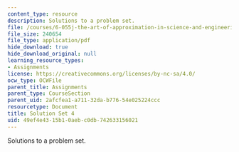 ```yaml
---
content_type: resource
description: Solutions to a problem set.
file: /courses/6-055j-the-art-of-approximation-in-science-and-engineering-spring-2008/49ef4e4315b10aebc0db742633156021_sol04.pdf
file_size: 240654
file_type: application/pdf
hide_download: true
hide_download_original: null
learning_resource_types:
- Assignments
license: https://creativecommons.org/licenses/by-nc-sa/4.0/
ocw_type: OCWFile
parent_title: Assignments
parent_type: CourseSection
parent_uid: 2afcfea1-a711-32da-b776-54e025224ccc
resourcetype: Document
title: Solution Set 4
uid: 49ef4e43-15b1-0aeb-c0db-742633156021
---
```

Solutions to a problem set.